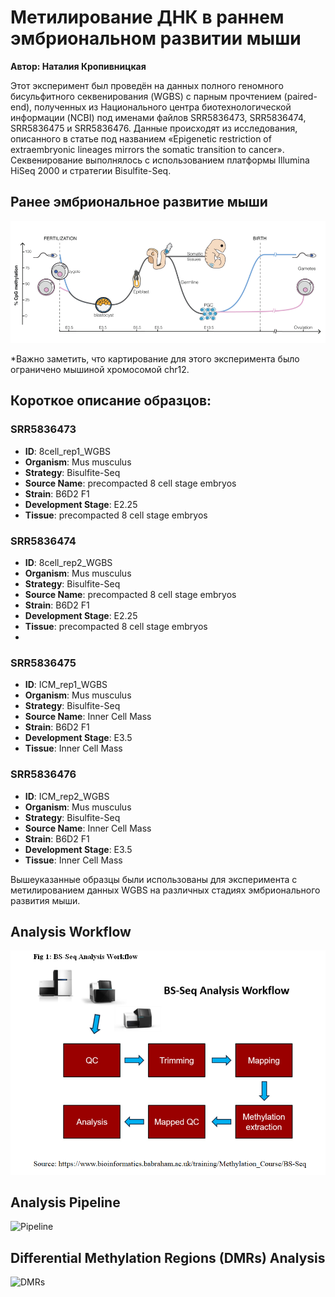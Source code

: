 # Метилирование ДНК в раннем эмбриональном развитии мыши

**Автор: Наталия Кропивницкая**

Этот эксперимент был проведён на данных полного геномного бисульфитного секвенирования (WGBS) с парным прочтением (paired-end), полученных из Национального центра биотехнологической информации (NCBI) под именами файлов SRR5836473, SRR5836474, SRR5836475 и SRR5836476. Данные происходят из исследования, описанного в статье под названием «Epigenetic restriction of extraembryonic lineages mirrors the somatic transition to cancer». Секвенирование выполнялось с использованием платформы Illumina HiSeq 2000 и стратегии Bisulfite-Seq.

## Ранее эмбриональное развитие мыши
![Динамика метилирования ДНК во время эмбрионального развития мыши.](img/DNA_methylation_reprogramming.png)

*Важно заметить, что картирование для этого эксперимента было ограничено мышиной хромосомой chr12.

## Короткое описание образцов:

### SRR5836473
- **ID**: 8cell_rep1_WGBS
- **Organism**: Mus musculus
- **Strategy**: Bisulfite-Seq
- **Source Name**: 	precompacted 8 cell stage embryos
- **Strain**: B6D2 F1
- **Development Stage**: E2.25
- **Tissue**: precompacted 8 cell stage embryos

### SRR5836474
- **ID**: 8cell_rep2_WGBS
- **Organism**: Mus musculus
- **Strategy**: Bisulfite-Seq
- **Source Name**: 	precompacted 8 cell stage embryos
- **Strain**: B6D2 F1
- **Development Stage**: E2.25
- **Tissue**: precompacted 8 cell stage embryos
- 
### SRR5836475
- **ID**: ICM_rep1_WGBS
- **Organism**: Mus musculus
- **Strategy**: Bisulfite-Seq
- **Source Name**: Inner Cell Mass
- **Strain**: B6D2 F1
- **Development Stage**: E3.5
- **Tissue**: Inner Cell Mass

### SRR5836476
- **ID**: ICM_rep2_WGBS
- **Organism**: Mus musculus
- **Strategy**: Bisulfite-Seq
- **Source Name**: Inner Cell Mass
- **Strain**: B6D2 F1
- **Development Stage**: E3.5
- **Tissue**: Inner Cell Mass

Вышеуказанные образцы были использованы для эксперимента с метилированием данных WGBS на различных стадиях эмбрионального развития мыши.

## Analysis Workflow
![Analysis Workflow](img/workflow.png)

## Analysis Pipeline
![Pipeline](pipeline.png)

## Differential Methylation Regions (DMRs) Analysis
![DMRs](img/differential_analysis.png)




